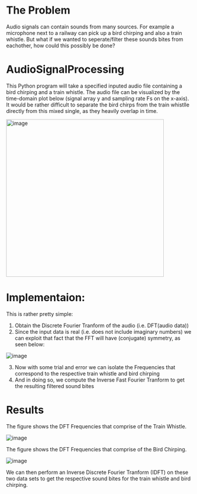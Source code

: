 # The Problem

Audio signals can contain sounds from many sources. For example a microphone next to a railway can pick up a bird chirping and also a train whistle. But what if we wanted to seperate/filter these sounds bites from eachother, how could this possibly be done?

# AudioSignalProcessing

This Python program will take a specified inputed audio file containing a bird chirping and a train whistle. The audio file can be visualized by the time-domain plot below (signal array y and sampling rate Fs on the x-axis). It would be rather difficult to separate the bird chirps from the train whistlle directly from this mixed single, as they heavily overlap in time.

 <img width="426" alt="image" src="https://user-images.githubusercontent.com/59632554/211058513-bfd0e38f-2579-4e4e-8715-f1739532b7f3.png">

# Implementaion: 

This is rather pretty simple:
1) Obtain the Discrete Fourier Tranform of the audio (i.e. DFT(audio data))
2) Since the input data is real (i.e. does not include imaginary numbers) we can exploit that fact that the FFT will have (conjugate) symmetry, as seen below:

![image](https://user-images.githubusercontent.com/59632554/211059611-330a0262-c921-4d3a-8592-4e5dca574481.png)

3) Now with some trial and error we can isolate the Frequencies that correspond to the respective train whistle and bird chirping 
4) And in doing so, we compute the Inverse Fast Fourier Tranform to get the resulting filtered sound bites

# Results


The figure shows the DFT Frequencies that comprise of the Train Whistle.

![image](https://user-images.githubusercontent.com/59632554/211060029-13e7edd3-3017-4539-bef8-bb62b891246e.png)

The figure shows the DFT Frequencies that comprise of the Bird Chirping.

![image](https://user-images.githubusercontent.com/59632554/211060051-4da151da-e891-4600-930d-6eb0d5f0e8fa.png)

We can then perform an Inverse Discrete Fourier Tranform (IDFT) on these two data sets to get the respective sound bites for the train whistle and bird chirping.
